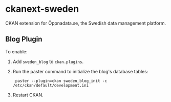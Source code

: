 ckanext-sweden
==============

CKAN extension for Öppnadata.se, the Swedish data management platform.


Blog Plugin
-----------

To enable:

1. Add `sweden_blog` to `ckan.plugins`.

2. Run the paster command to initialize the blog's database tables:

        paster --plugin=ckan sweden_blog_init -c /etc/ckan/default/development.ini

3. Restart CKAN.
